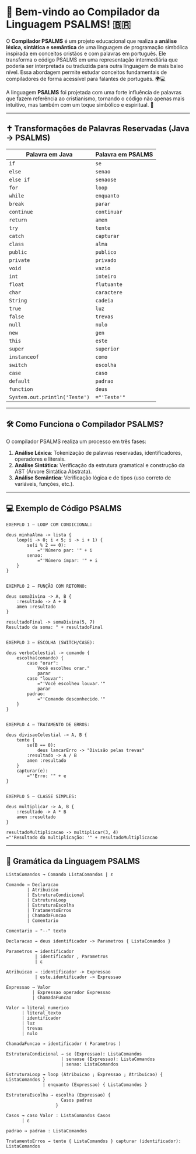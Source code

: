 # 📖 Bem-vindo ao Compilador da Linguagem PSALMS! 🇧🇷

O **Compilador PSALMS** é um projeto educacional que realiza a **análise léxica, sintática e semântica** de uma linguagem de programação simbólica inspirada em conceitos cristãos e com palavras em português. Ele transforma o código PSALMS em uma representação intermediária que poderia ser interpretada ou traduzida para outra linguagem de mais baixo nível. Essa abordagem permite estudar conceitos fundamentais de compiladores de forma acessível para falantes de português. 🌍💻

A linguagem **PSALMS** foi projetada com uma forte influência de palavras que fazem referência ao cristianismo, tornando o código não apenas mais intuitivo, mas também com um toque simbólico e espiritual. 🙏

---

## ✝️ Transformações de Palavras Reservadas (Java → PSALMS)

| **Palavra em Java** | **Palavra em PSALMS** |
|---------------------|------------------------|
| `if`                | `se`                   |
| `else`              | `senao`                |
| `else if`           | `senaose`              |
| `for`               | `loop`                 |
| `while`             | `enquanto`             |
| `break`             | `parar`                |
| `continue`          | `continuar`            |
| `return`            | `amen`                 |
| `try`               | `tente`                |
| `catch`             | `capturar`             |
| `class`             | `alma`                 |
| `public`            | `publico`              |
| `private`           | `privado`              |
| `void`              | `vazio`                |
| `int`               | `inteiro`              |
| `float`             | `flutuante`            |
| `char`              | `caractere`            |
| `String`            | `cadeia`               |
| `true`              | `luz`                  |
| `false`             | `trevas`               |
| `null`              | `nulo`                 |
| `new`               | `gen`                  |
| `this`              | `este`                 |
| `super`             | `superior`             |
| `instanceof`        | `como`                 |
| `switch`            | `escolha`              |
| `case`              | `caso`                 |
| `default`           | `padrao`               |
| `function`          | `deus`                 |
| `System.out.println('Teste')`	      |	`="'Teste'"`		       |

---

## 🛠 Como Funciona o Compilador PSALMS?

O compilador PSALMS realiza um processo em três fases:

1. **Análise Léxica**: Tokenização de palavras reservadas, identificadores, operadores e literais.
2. **Análise Sintática**: Verificação da estrutura gramatical e construção da AST (Árvore Sintática Abstrata).
3. **Análise Semântica**: Verificação lógica e de tipos (uso correto de variáveis, funções, etc.).

---

## 💻 Exemplo de Código PSALMS

```psalms
EXEMPLO 1 — LOOP COM CONDICIONAL:

deus minhaAlma -> lista {
	loop(i -> 0; i < 5; i -> i + 1) {
		se(i % 2 == 0):
			="'Número par: '" + i
		senao:
			="'Número ímpar: '" + i
	}
}


EXEMPLO 2 — FUNÇÃO COM RETORNO:

deus somaDivina -> A, B {
	:resultado -> A + B
	amen :resultado
}

resultadoFinal -> somaDivina(5, 7)
Resultado da soma: " + resultadoFinal


EXEMPLO 3 — ESCOLHA (SWITCH/CASE):

deus verboCelestial -> comando {
	escolha(comando) {
		caso "orar":
			Você escolheu orar."
			parar
		caso "louvar":
			="'Você escolheu louvar.'"
			parar
		padrao:
			="'Comando desconhecido.'"
	}
}


EXEMPLO 4 — TRATAMENTO DE ERROS:

deus divisaoCelestial -> A, B {
	tente {
		se(B == 0):
			deus lancarErro -> "Divisão pelas trevas"
		:resultado -> A / B
		amen :resultado
	}
	capturar(e):
		="'Erro: '" + e
}


EXEMPLO 5 — CLASSE SIMPLES:

deus multiplicar -> A, B {
	:resultado -> A * B
	amen :resultado
}

resultadoMultiplicacao -> multiplicar(3, 4)
="'Resultado da multiplicação: '" + resultadoMultiplicacao
```

---

## 📜 Gramática da Linguagem PSALMS

```bnf
ListaComandos → Comando ListaComandos | ε

Comando → Declaracao 
        | Atribuicao 
        | EstruturaCondicional 
        | EstruturaLoop
        | EstruturaEscolha 
        | TratamentoErros 
        | ChamadaFuncao 
        | Comentario

Comentario → "--" texto

Declaracao → deus identificador -> Parametros { ListaComandos }

Parametros → identificador 
           | identificador , Parametros 
           | ε

Atribuicao → :identificador -> Expressao
           | este.identificador -> Expressao

Expressao → Valor 
          | Expressao operador Expressao 
          | ChamadaFuncao

Valor → literal_numerico 
      | literal_texto 
      | identificador 
      | luz 
      | trevas 
      | nulo

ChamadaFuncao → identificador ( Parametros )

EstruturaCondicional → se (Expressao): ListaComandos
                     | senaose (Expressao): ListaComandos
                     | senao: ListaComandos

EstruturaLoop → loop (Atribuicao ; Expressao ; Atribuicao) { ListaComandos }
              | enquanto (Expressao) { ListaComandos }

EstruturaEscolha → escolha (Expressao) {
                     Casos padrao
                   }

Casos → caso Valor : ListaComandos Casos 
      | ε

padrao → padrao : ListaComandos

TratamentoErros → tente { ListaComandos } capturar (identificador): ListaComandos
```
